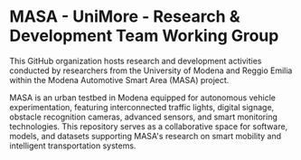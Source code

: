 # MASA - UniMore - Research & Development Team Working Group

This GitHub organization hosts research and development activities conducted by researchers from the University of Modena and Reggio Emilia within the Modena Automotive Smart Area (MASA) project. 

MASA is an urban testbed in Modena equipped for autonomous vehicle experimentation, featuring interconnected traffic lights, digital signage, obstacle recognition cameras, advanced sensors, and smart monitoring technologies. This repository serves as a collaborative space for software, models, and datasets supporting MASA's research on smart mobility and intelligent transportation systems.
